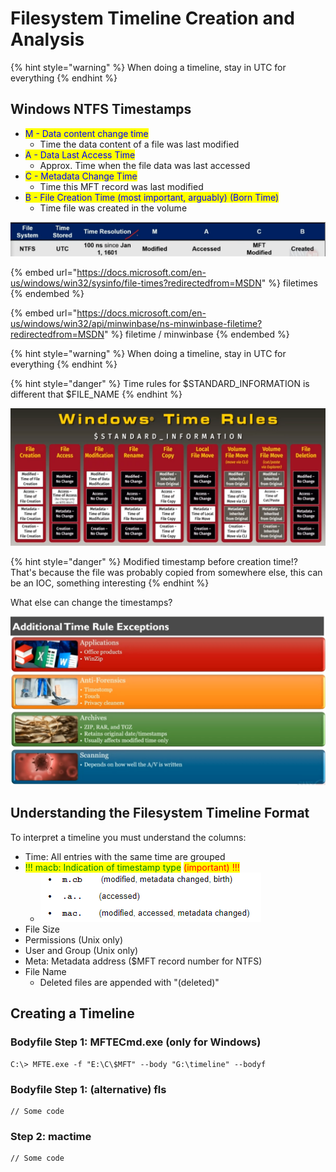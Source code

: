 # Filesystem Timeline Creation and Analysis

{% hint style="warning" %}
When doing a timeline, stay in UTC for everything
{% endhint %}

## Windows NTFS Timestamps

* <mark style="color:blue;">M - Data content change time</mark>
  * Time the data content of a file was last modified
* <mark style="color:blue;">A - Data Last Access Time</mark>
  * Approx. Time when the file data was last accessed
* <mark style="color:blue;">C - Metadata Change Time</mark>
  * Time this MFT record was last modified
* <mark style="color:blue;">B - File Creation Time (most important, arguably) (Born Time)</mark>
  * Time file was created in the volume

![timestamps](<../../.gitbook/assets/image (9) (2).png>)

{% embed url="https://docs.microsoft.com/en-us/windows/win32/sysinfo/file-times?redirectedfrom=MSDN" %}
filetimes
{% endembed %}

{% embed url="https://docs.microsoft.com/en-us/windows/win32/api/minwinbase/ns-minwinbase-filetime?redirectedfrom=MSDN" %}
filetime / minwinbase
{% endembed %}

{% hint style="warning" %}
When doing a timeline, stay in UTC for everything
{% endhint %}

{% hint style="danger" %}
Time rules for $STANDARD\_INFORMATION is different that $FILE\_NAME
{% endhint %}

![Windows Time Rules](<../../.gitbook/assets/image (10) (2).png>)

{% hint style="danger" %}
Modified timestamp before creation time!? That's because the file was probably copied from somewhere else, this can be an IOC, something interesting
{% endhint %}

What else can change the timestamps?

![time rule exceptions](<../../.gitbook/assets/image (13).png>)

## Understanding the Filesystem Timeline Format

To interpret a timeline you must understand the columns:

* Time: All entries with the same time are grouped
* <mark style="color:green;">!!! macb: Indication of timestamp type</mark> <mark style="color:red;">(important) !!!</mark>
  * ![](<../../.gitbook/assets/image (6) (2).png>)
* File Size
* Permissions (Unix only)
* User and Group (Unix only)
* Meta: Metadata address ($MFT record number for NTFS)
* File Name
  * Deleted files are appended with "(deleted)"

## Creating a Timeline

### Bodyfile Step 1: MFTECmd.exe (only for Windows)

```
C:\> MFTE.exe -f "E:\C\$MFT" --body "G:\timeline" --bodyf
```

### Bodyfile Step 1: (alternative) fls

```
// Some code
```

### Step 2: mactime

```
// Some code
```

